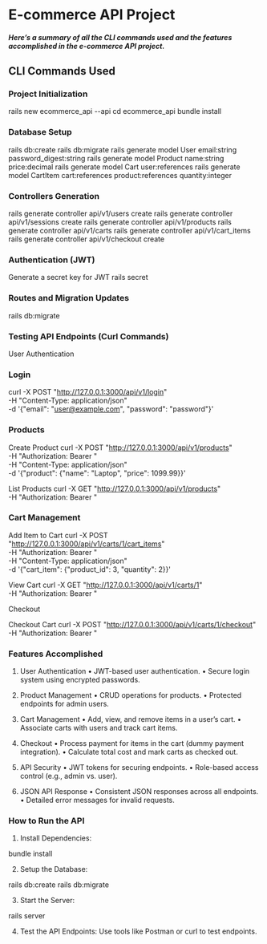 # E-commerce API Project

##### Here’s a summary of all the CLI commands used and the features accomplished in the e-commerce API project.

## CLI Commands Used

### Project Initialization

rails new ecommerce_api --api
cd ecommerce_api
bundle install

### Database Setup

rails db:create
rails db:migrate
rails generate model User email:string password_digest:string
rails generate model Product name:string price:decimal
rails generate model Cart user:references
rails generate model CartItem cart:references product:references quantity:integer

### Controllers Generation

rails generate controller api/v1/users create
rails generate controller api/v1/sessions create
rails generate controller api/v1/products
rails generate controller api/v1/carts
rails generate controller api/v1/cart_items
rails generate controller api/v1/checkout create

### Authentication (JWT)

Generate a secret key for JWT
rails secret

### Routes and Migration Updates

rails db:migrate

### Testing API Endpoints (Curl Commands)

User Authentication

### Login
curl -X POST "http://127.0.0.1:3000/api/v1/login" \
  -H "Content-Type: application/json" \
  -d '{"email": "user@example.com", "password": "password"}'

### Products

Create Product
curl -X POST "http://127.0.0.1:3000/api/v1/products" \
  -H "Authorization: Bearer <token>" \
  -H "Content-Type: application/json" \
  -d '{"product": {"name": "Laptop", "price": 1099.99}}'

List Products
curl -X GET "http://127.0.0.1:3000/api/v1/products" \
  -H "Authorization: Bearer <token>"

### Cart Management

Add Item to Cart
curl -X POST "http://127.0.0.1:3000/api/v1/carts/1/cart_items" \
  -H "Authorization: Bearer <token>" \
  -H "Content-Type: application/json" \
  -d '{"cart_item": {"product_id": 3, "quantity": 2}}'

View Cart
curl -X GET "http://127.0.0.1:3000/api/v1/carts/1" \
  -H "Authorization: Bearer <token>"

Checkout

Checkout Cart
curl -X POST "http://127.0.0.1:3000/api/v1/carts/1/checkout" \
  -H "Authorization: Bearer <token>"

### Features Accomplished

1. User Authentication
    •   JWT-based user authentication.
    •   Secure login system using encrypted passwords.

2. Product Management
    •   CRUD operations for products.
    •   Protected endpoints for admin users.

3. Cart Management
    •   Add, view, and remove items in a user’s cart.
    •   Associate carts with users and track cart items.

4. Checkout
    •   Process payment for items in the cart (dummy payment integration).
    •   Calculate total cost and mark carts as checked out.

5. API Security
    •   JWT tokens for securing endpoints.
    •   Role-based access control (e.g., admin vs. user).

6. JSON API Response
    •   Consistent JSON responses across all endpoints.
    •   Detailed error messages for invalid requests.

### How to Run the API
1. Install Dependencies:

bundle install

2. Setup the Database:

rails db:create
rails db:migrate

3. Start the Server:

rails server

4. Test the API Endpoints:
Use tools like Postman or curl to test endpoints.